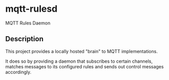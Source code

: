 # mqtt-rulesd

MQTT Rules Daemon

Description
-----------

This project provides a locally hosted "brain" to MQTT implementations.

It does so by providing a daemon that subscribes to certain channels, matches messages to its configured rules and sends out control messages accordingly.